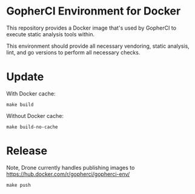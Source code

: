 # GopherCI Environment for Docker

This repository provides a Docker image that's used by GopherCI to execute
static analysis tools within.

This environment should provide all necessary vendoring, static analysis, lint,
and go versions to perform all necessary checks.

# Update

With Docker cache:
```
make build
```

Without Docker cache:
```
make build-no-cache
```

# Release

Note, Drone currently handles publishing images to https://hub.docker.com/r/gopherci/gopherci-env/

```
make push
```
